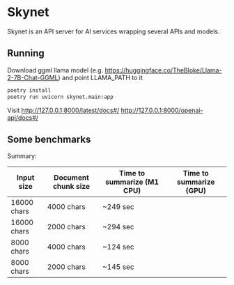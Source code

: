 # Skynet

Skynet is an API server for AI services wrapping several APIs and models.

## Running

Download ggml llama model (e.g. https://huggingface.co/TheBloke/Llama-2-7B-Chat-GGML) and point LLAMA_PATH to it

```bash
poetry install
poetry run uvicorn skynet.main:app
```

Visit
http://127.0.0.1:8000/latest/docs#/
http://127.0.0.1:8000/openai-api/docs#/

## Some benchmarks

Summary:

| Input size | Document chunk size | Time to summarize (M1 CPU) | Time to summarize (GPU) |
|---|---|---|---|
| 16000 chars | 4000 chars | ~249 sec |  |
| 16000 chars | 2000 chars | ~294 sec |  |
| 8000 chars | 4000 chars | ~124 sec |  |
| 8000 chars | 2000 chars | ~145 sec |  |
